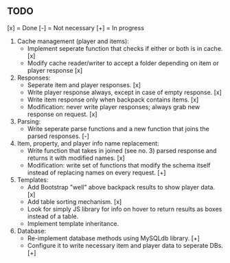 TODO
----

[x] = Done
[-] = Not necessary
[+] = In progress

1. Cache management (player and items):
	* Implement seperate function that checks if either or both is in cache. [x]
	* Modify cache reader/writer to accept a folder depending on item or player response [x]
2. Responses:
	* Seperate item and player responses. [x]
	* Write player response always, except in case of empty response. [x]
	* Write item response only when backpack contains items. [x]
 	* Modification: never write player responses; always grab new response on request. [x]
3. Parsing:
	* Write seperate parse functions and a new function that joins the parsed responses. [-]
4. Item, property, and player info name replacement:
	* Write function that takes in joined (see no. 3) parsed response and returns it with modified names. [x]
 	* Modification: write set of functions that modify the schema itself instead of replacing names on every request. [+]
5. Templates:
	* Add Bootstrap "well" above backpack results to show player data. [x]
	* Add table sorting mechanism. [x]
 	* Look for simply JS library for info on hover to return results as boxes instead of a table.
  	* Implement template inheritance.
6. Database:
	* Re-implement database methods using MySQLdb library. [+]
	* Configure it to write necessary item and player data to seperate DBs. [+]